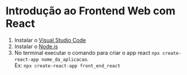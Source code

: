 # Introdução ao Frontend Web com React
1. Instalar o [Visual Studio Code](https://code.visualstudio.com/download)
2. Instalar o [Node.js](https://nodejs.org/en/download/)
3. No terminal executar o comando para criar o app react `npx create-react-app nome_da_aplicacao`. <br>
Ex: `npx create-react-app front_end_react`



